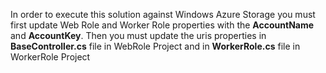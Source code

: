 ﻿In order to execute this solution against Windows Azure Storage you must first update Web Role and Worker Role properties with the **AccountName** and **AccountKey**. Then you must update the uris properties in **BaseController.cs** file in WebRole Project and in **WorkerRole.cs** file in WorkerRole Project